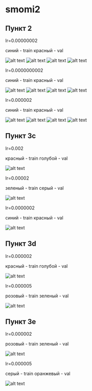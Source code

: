 # smomi2
## Пункт 2

lr=0.00000002

синий - train
красный - val

![alt text](https://github.com/Uniderwy/smomi2/blob/main/1_train_ac.jpg)
![alt text](https://github.com/Uniderwy/smomi2/blob/main/1_train_loss.jpg)
![alt text](https://github.com/Uniderwy/smomi2/blob/main/1_val_acc.jpg)
![alt text](https://github.com/Uniderwy/smomi2/blob/main/1_val_loss.jpg)

lr=0.0000000002

синий - train
красный - val

![alt text](https://github.com/Uniderwy/smomi2/blob/main/2_train_acc.jpg)
![alt text](https://github.com/Uniderwy/smomi2/blob/main/2_train_loss.jpg)
![alt text](https://github.com/Uniderwy/smomi2/blob/main/2_val_acc.jpg)
![alt text](https://github.com/Uniderwy/smomi2/blob/main/2_val_loss.jpg)

lr=0.000002

синий - train
красный - val

![alt text](https://github.com/Uniderwy/smomi2/blob/main/3_train_ac.jpg)
![alt text](https://github.com/Uniderwy/smomi2/blob/main/3_train_loss.jpg)
![alt text](https://github.com/Uniderwy/smomi2/blob/main/3_val_ac.jpg)
![alt text](https://github.com/Uniderwy/smomi2/blob/main/3_val_loss.jpg)

## Пункт 3с

lr=0.002

красный - train
голубой - val

![alt text](https://github.com/Uniderwy/smomi2/blob/main/3с_2_10-3.jpg)

lr=0.00002

зеленый - train
серый - val

![alt text](https://github.com/Uniderwy/smomi2/blob/main/3с_2_10-5.jpg)

lr=0.0000002

синий - train
красный - val

![alt text](https://github.com/Uniderwy/smomi2/blob/main/3с_2_10-7.jpg)

## Пункт 3d

lr=0.000002

красный - train
голубой - val

![alt text](https://github.com/Uniderwy/smomi2/blob/main/image_2020-10-09_073258.png)

lr=0.000005

розовый - train
зеленый - val

![alt text](https://github.com/Uniderwy/smomi2/blob/main/image_2020-10-09_073021.png)


## Пункт 3e

lr=0.000002

розовый - train
зеленый - val

![alt text](https://github.com/Uniderwy/smomi2/blob/main/image_2020-10-09_073601.png)

lr=0.000005

серый - train
оранжевый - val

![alt text](https://github.com/Uniderwy/smomi2/blob/main/image_2020-10-09_073742.png)

